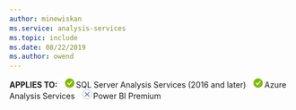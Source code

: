 ```yaml
---
author: minewiskan
ms.service: analysis-services  
ms.topic: include
ms.date: 08/22/2019
ms.author: owend
---
```


**APPLIES TO:** ![yes](media/yes.png)SQL Server Analysis Services (2016 and later) ![yes](media/yes.png)Azure Analysis Services ![no](media/no.png)Power BI Premium 